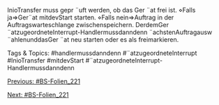 InioTransfer muss gepr ¨uft werden, ob das Ger ¨at frei ist.
⋄Falls ja⇒Ger¨at mitdevStart starten.
⋄Falls nein⇒Auftrag in der Auftragswarteschlange zwischenspeichern.
DerdemGer ¨atzugeordneteInterrupt-Handlermussdanndenn ¨achstenAuftragausw ¨ahlenunddasGer ¨at
neu starten oder es als freimarkieren.

   Tags & Topics:
   #handlermussdanndenn
   #¨atzugeordneteInterrupt
   #InioTransfer
   #mitdevStart
   #¨atzugeordneteInterrupt-Handlermussdanndenn

[Previous: #BS-Folien_221](BS-Folien_221.md)

[Next: #BS-Folien_221](BS-Folien_221.md)